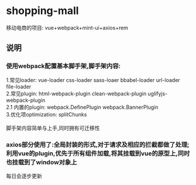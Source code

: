 # shopping-mall
移动电商的项目: vue+webpack+mint-ui+axios+rem

## 说明

### 使用webpack配置基本脚手架,脚手架内容: 
 1.常见loader: vue-loader css-loader sass-loaer bbabel-loader url-loader file-loader </br>
 2.常见plugin: html-webpack-plugin clean-webpack-plugin uglifyjs-webpack-plugin </br>
   2.1 内置的plugin: webpack.DefinePlugin webpack.BannerPlugin </br>
 3.优化项optimization: splitChunks </br></br>
脚手架内容简单与上手,同时拥有可迁移性

### axios部分使用了:全局封装的形式,对于请求及相应的拦截都做了处理;利用vue的plugin,优先于所有组件加载,将其挂载到vue的原型上,同时也挂载到了window对象上

每日会逐步更新

